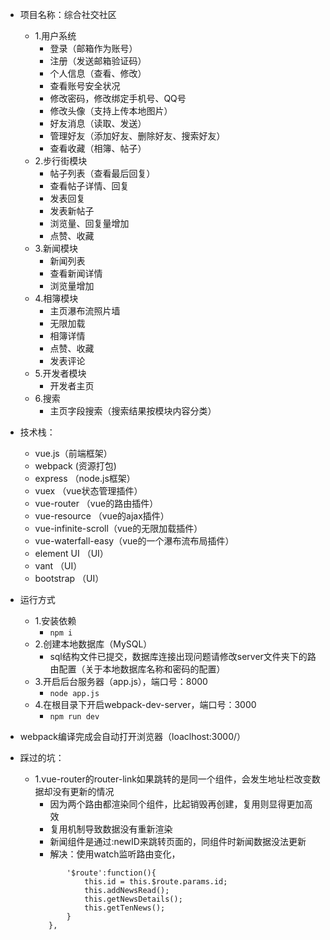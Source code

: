 - 项目名称：综合社交社区
    - 1.用户系统
      - 登录（邮箱作为账号）
      - 注册（发送邮箱验证码）
      - 个人信息（查看、修改）
      - 查看账号安全状况
      - 修改密码，修改绑定手机号、QQ号
      - 修改头像（支持上传本地图片）
      - 好友消息（读取、发送）
      - 管理好友（添加好友、删除好友、搜索好友）
      - 查看收藏（相簿、帖子）
    - 2.步行街模块
      - 帖子列表（查看最后回复）
      - 查看帖子详情、回复
      - 发表回复
      - 发表新帖子
      - 浏览量、回复量增加
      - 点赞、收藏
    - 3.新闻模块
      - 新闻列表
      - 查看新闻详情
      - 浏览量增加
    - 4.相簿模块
      - 主页瀑布流照片墙
      - 无限加载
      - 相簿详情
      - 点赞、收藏
      - 发表评论
    - 5.开发者模块
      - 开发者主页
    - 6.搜索
      - 主页字段搜索（搜索结果按模块内容分类）
- 技术栈：
  - vue.js（前端框架）
  - webpack (资源打包)
  - express （node.js框架）
  - vuex （vue状态管理插件）
  - vue-router （vue的路由插件）
  - vue-resource （vue的ajax插件）
  - vue-infinite-scroll（vue的无限加载插件）
  - vue-waterfall-easy（vue的一个瀑布流布局插件）
  - element UI （UI）
  - vant （UI）
  - bootstrap （UI）
- 运行方式
  - 1.安装依赖
    - ```npm i  ```
  - 2.创建本地数据库（MySQL）
    - sql结构文件已提交，数据库连接出现问题请修改server文件夹下的路由配置（关于本地数据库名称和密码的配置）
  - 3.开启后台服务器（app.js），端口号：8000
    - ```node app.js ```
  - 4.在根目录下开启webpack-dev-server，端口号：3000
    - ```npm run dev ```
- webpack编译完成会自动打开浏览器（loaclhost:3000/）
    
- 踩过的坑：
   - 1.vue-router的router-link如果跳转的是同一个组件，会发生地址栏改变数据却没有更新的情况
     - 因为两个路由都渲染同个组件，比起销毁再创建，复用则显得更加高效
     - 复用机制导致数据没有重新渲染
     - 新闻组件是通过:newID来跳转页面的，同组件时新闻数据没法更新
     - 解决：使用watch监听路由变化，
     ```watch:{
            '$route':function(){
                this.id = this.$route.params.id;
                this.addNewsRead();
                this.getNewsDetails();
                this.getTenNews();
            }
        },
     ```
    
